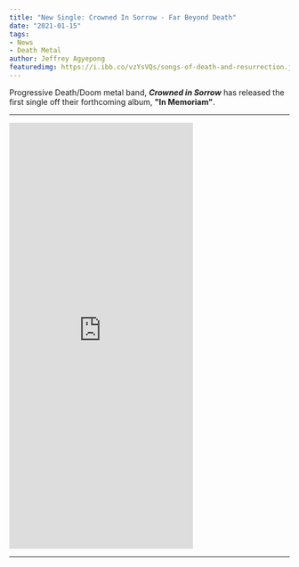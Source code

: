 ```yaml
---
title: "New Single: Crowned In Sorrow - Far Beyond Death"
date: "2021-01-15"
tags:
- News
- Death Metal
author: Jeffrey Agyepong
featuredimg: https://i.ibb.co/vzYsVQs/songs-of-death-and-resurrection.jpg
---
```


Progressive Death/Doom metal band, ***Crowned in Sorrow*** has released the first single off their forthcoming album, **"In Memoriam"**.

<hr>

<iframe style="border: 0; width: 330px; height: 766px;" src="https://bandcamp.com/EmbeddedPlayer/album=3443421701/size=large/bgcol=ffffff/linkcol=0687f5/transparent=true/" seamless><a href="https://crownedinsorrow.bandcamp.com/album/in-memoriam">In Memoriam by Crowned in Sorrow</a></iframe>

<hr>